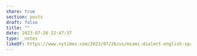 ```yaml
---
share: true
section: posts
draft: false
title: ""
date: 2023-07-26 22:47:37
type: _notes
likeOf: https://www.nytimes.com/2023/07/26/us/miami-dialect-english-spanish.html
---
```




